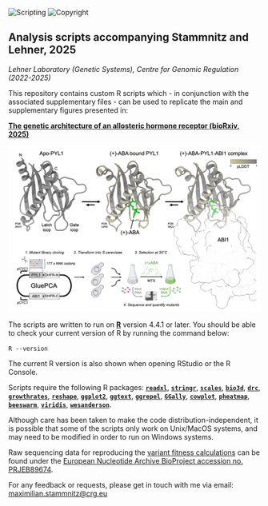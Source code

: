 ![Scripting](https://img.shields.io/badge/Language-R-yellow.svg) ![Copyright](https://img.shields.io/badge/Copyright-(c)_2025_Max\_Stammnitz\_@CRG\_Barcelona-green.svg)

## Analysis scripts accompanying Stammnitz and Lehner, 2025

_Lehner Laboratory (Genetic Systems), Centre for Genomic Regulation (2022-2025)_

This repository contains custom R scripts which - in conjunction with the associated supplementary files - can be used to replicate the main and supplementary figures presented in: 

**[The genetic architecture of an allosteric hormone receptor (bioRxiv, 2025)](https://www.biorxiv.org/content/10.1101/2025.05.30.656975v1)**

![example](/aux/cover.png)

The scripts are written to run on **[R](https://www.r-project.org/)** version 4.4.1 or later. You should be able to check your current version of R by running the command below:

```
R --version
```

The current R version is also shown when opening RStudio or the R Console.

Scripts require the following R packages: [**`readxl`**](https://cran.r-project.org/web/packages/readxl/index.html), [**`stringr`**](https://cran.r-project.org/web/packages/stringr/index.html), [**`scales`**](https://cran.r-project.org/web/packages/scales/index.html), [**`bio3d`**](https://cran.r-project.org/web/packages/bio3d/index.html), [**`drc`**](https://cran.r-project.org/web/packages/drc/index.html), [**`growthrates`**](https://cran.r-project.org/web/packages/growthrates/index.html), [**`reshape`**](https://cran.r-project.org/web/packages/reshape/index.html), [**`ggplot2`**](https://cran.r-project.org/web/packages/ggplot2/index.html), [**`ggtext`**](https://cran.r-project.org/web/packages/ggtext/index.html), [**`ggrepel`**](https://cran.r-project.org/web/packages/ggrepel/index.html), [**`GGally`**](https://cran.r-project.org/web/packages/GGally/index.html), [**`cowplot`**](https://cran.r-project.org/web/packages/cowplot/index.html), [**`pheatmap`**](https://cran.r-project.org/web/packages/pheatmap/index.html), [**`beeswarm`**](https://cran.r-project.org/web/packages/beeswarm/index.html), [**`viridis`**](https://cran.r-project.org/web/packages/viridis/index.html), [**`wesanderson`**](https://cran.r-project.org/web/packages/wesanderson/index.html).

Although care has been taken to make the code distribution-independent, it is possible that some of the scripts only work on Unix/MacOS systems, and may need to be modified in order to run on Windows systems.

Raw sequencing data for reproducing the [variant fitness calculations](/data/DimSum) can be found under the [European Nucleotide Archive BioProject accession no. PRJEB89674](https://www.ebi.ac.uk/ena/browser/view/PRJEB89674).

For any feedback or requests, please get in touch with me via email: maximilian.stammnitz@crg.eu
